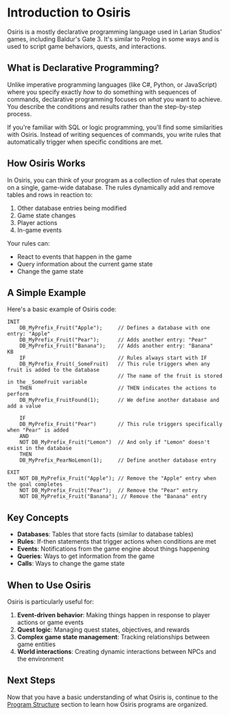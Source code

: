 # Introduction to Osiris

Osiris is a mostly declarative programming language used in Larian Studios' games, including Baldur's Gate 3. It's similar to Prolog in some ways and is used to script game behaviors, quests, and interactions.

## What is Declarative Programming?

Unlike imperative programming languages (like C#, Python, or JavaScript) where you specify exactly *how* to do something with sequences of commands, declarative programming focuses on *what* you want to achieve. You describe the conditions and results rather than the step-by-step process.

If you're familiar with SQL or logic programming, you'll find some similarities with Osiris. Instead of writing sequences of commands, you write rules that automatically trigger when specific conditions are met.

## How Osiris Works

In Osiris, you can think of your program as a collection of rules that operate on a single, game-wide database. The rules dynamically add and remove tables and rows in reaction to:

1. Other database entries being modified
2. Game state changes
3. Player actions
4. In-game events

Your rules can:
- React to events that happen in the game
- Query information about the current game state
- Change the game state

## A Simple Example

Here's a basic example of Osiris code:

```
INIT
    DB_MyPrefix_Fruit("Apple");     // Defines a database with one entry: "Apple"
    DB_MyPrefix_Fruit("Pear");      // Adds another entry: "Pear"
    DB_MyPrefix_Fruit("Banana");    // Adds another entry: "Banana"
KB
    IF                              // Rules always start with IF
    DB_MyPrefix_Fruit(_SomeFruit)   // This rule triggers when any fruit is added to the database
                                    // The name of the fruit is stored in the _SomeFruit variable
    THEN                            // THEN indicates the actions to perform
    DB_MyPrefix_FruitFound(1);      // We define another database and add a value

    IF
    DB_MyPrefix_Fruit("Pear")       // This rule triggers specifically when "Pear" is added
    AND
    NOT DB_MyPrefix_Fruit("Lemon")  // And only if "Lemon" doesn't exist in the database
    THEN
    DB_MyPrefix_PearNoLemon(1);     // Define another database entry

EXIT
    NOT DB_MyPrefix_Fruit("Apple"); // Remove the "Apple" entry when the goal completes
    NOT DB_MyPrefix_Fruit("Pear");  // Remove the "Pear" entry
    NOT DB_MyPrefix_Fruit("Banana"); // Remove the "Banana" entry
```

## Key Concepts

- **Databases**: Tables that store facts (similar to database tables)
- **Rules**: If-then statements that trigger actions when conditions are met
- **Events**: Notifications from the game engine about things happening
- **Queries**: Ways to get information from the game
- **Calls**: Ways to change the game state

## When to Use Osiris

Osiris is particularly useful for:

1. **Event-driven behavior**: Making things happen in response to player actions or game events
2. **Quest logic**: Managing quest states, objectives, and rewards
3. **Complex game state management**: Tracking relationships between game entities
4. **World interactions**: Creating dynamic interactions between NPCs and the environment

## Next Steps

Now that you have a basic understanding of what Osiris is, continue to the [Program Structure](Program_Structure.md) section to learn how Osiris programs are organized.

